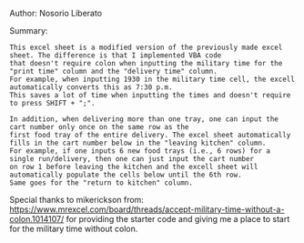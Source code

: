 Author: Nosorio Liberato

Summary:

	This excel sheet is a modified version of the previously made excel sheet. The difference is that I implemented VBA code
	that doesn't require colon when inputting the military time for the "print time" column and the "delivery time" column.
	For example, when inputting 1930 in the military time cell, the excell automatically converts this as 7:30 p.m.
	This saves a lot of time when inputting the times and doesn't require to press SHIFT + ";".

	In addition, when delivering more than one tray, one can input the cart number only once on the same row as the 
	first food tray of the entire delivery. The excel sheet automatically fills in the cart number below in the "leaving kitchen" column. 
	For example, if one inputs 6 new food trays (i.e., 6 rows) for a single run/delivery, then one can just input the cart number 
	on row 1 before leaving the kitchen and the excell sheet will automatically populate the cells below until the 6th row.
	Same goes for the "return to kitchen" column.

Special thanks to mikerickson from: https://www.mrexcel.com/board/threads/accept-military-time-without-a-colon.1014107/
for providing the starter code and giving me a place to start for the military time without colon.


